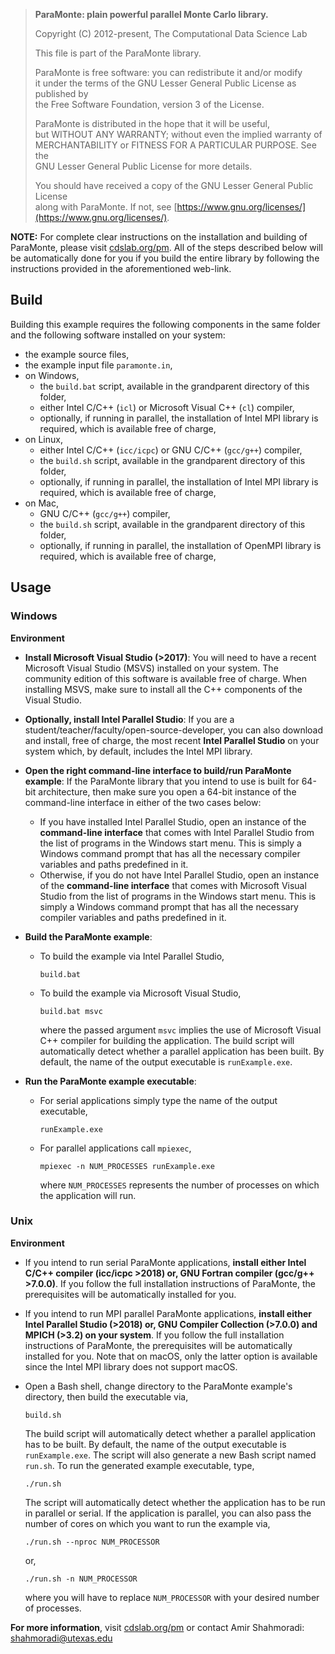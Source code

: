 > **ParaMonte: plain powerful parallel Monte Carlo library.**  
> 
> Copyright (C) 2012-present, The Computational Data Science Lab  
> 
> This file is part of the ParaMonte library.   
> 
> ParaMonte is free software: you can redistribute it and/or modify  
> it under the terms of the GNU Lesser General Public License as published by  
> the Free Software Foundation, version 3 of the License.  
> 
> ParaMonte is distributed in the hope that it will be useful,  
> but WITHOUT ANY WARRANTY; without even the implied warranty of  
> MERCHANTABILITY or FITNESS FOR A PARTICULAR PURPOSE.  See the  
> GNU Lesser General Public License for more details.  
> 
> You should have received a copy of the GNU Lesser General Public License  
> along with ParaMonte.  If not, see [https://www.gnu.org/licenses/](https://www.gnu.org/licenses/).  
  

**NOTE:** For complete clear instructions on the installation and building of ParaMonte, please visit [cdslab.org/pm](https://www.cdslab.org/pm). All of the steps described below will be automatically done for you if you build the entire library by following the instructions provided in the aforementioned web-link.  

## Build  

Building this example requires the following components in the same folder and the following software installed on your system:  

- the example source files,  
- the example input file `paramonte.in`,  
- on Windows,  
    - the `build.bat` script, available in the grandparent directory of this folder,  
    - either Intel C/C++ (`icl`) or Microsoft Visual C++ (`cl`) compiler,  
    - optionally, if running in parallel, the installation of Intel MPI library is required, which is available free of charge,  
- on Linux,  
    - either Intel C/C++ (`icc/icpc`) or GNU C/C++ (`gcc/g++`) compiler,  
    - the `build.sh` script, available in the grandparent directory of this folder,  
    - optionally, if running in parallel, the installation of Intel MPI library is required, which is available free of charge,  
- on Mac,  
    - GNU C/C++ (`gcc/g++`) compiler,  
    - the `build.sh` script, available in the grandparent directory of this folder,  
    - optionally, if running in parallel, the installation of OpenMPI library is required, which is available free of charge,  

## Usage  

### Windows  

**Environment**  

- **Install Microsoft Visual Studio (>2017)**: You will need to have a recent Microsoft Visual Studio (MSVS) installed on your system. The community edition of this software is available free of charge. When installing MSVS, make sure to install all the C++ components of the Visual Studio.  

- **Optionally, install Intel Parallel Studio**: If you are a student/teacher/faculty/open-source-developer, you can also download and install, free of charge, the most recent **Intel Parallel Studio** on your system which, by default, includes the Intel MPI library.  

- **Open the right command-line interface to build/run ParaMonte example**: If the ParaMonte library that you intend to use is built for 64-bit architecture, then make sure you open a 64-bit instance of the command-line interface in either of the two cases below:  
    - If you have installed Intel Parallel Studio, open an instance of the **command-line interface** that comes with Intel Parallel Studio from the list of programs in the Windows start menu. This is simply a Windows command prompt that has all the necessary compiler variables and paths predefined in it.  
    - Otherwise, if you do not have Intel Parallel Studio, open an instance of the **command-line interface** that comes with Microsoft Visual Studio from the list of programs in the Windows start menu. This is simply a Windows command prompt that has all the necessary compiler variables and paths predefined in it.  

- **Build the ParaMonte example**:  
    - To build the example via Intel Parallel Studio,  
        ```
        build.bat  
        ```
    - To build the example via Microsoft Visual Studio,  
        ```
        build.bat msvc  
        ```
        where the passed argument `msvc` implies the use of Microsoft Visual C++ compiler for building the application. The build script will automatically detect whether a parallel application has been built. By default, the name of the output executable is `runExample.exe`.  

- **Run the ParaMonte example executable**:  
    - For serial applications simply type the name of the output executable,  
        ```
        runExample.exe
        ```
    - For parallel applications call `mpiexec`,  
        ```
        mpiexec -n NUM_PROCESSES runExample.exe
        ```
        where `NUM_PROCESSES` represents the number of processes on which the application will run.  

### Unix  

**Environment**  

-   If you intend to run serial ParaMonte applications, **install either Intel C/C++ compiler (icc/icpc >2018) or, GNU Fortran compiler (gcc/g++ >7.0.0)**. If you follow the full installation instructions of ParaMonte, the prerequisites will be automatically installed for you.  

-   If you intend to run MPI parallel ParaMonte applications, **install either Intel Parallel Studio (>2018) or, GNU Compiler Collection (>7.0.0) and MPICH (>3.2) on your system**. If you follow the full installation instructions of ParaMonte, the prerequisites will be automatically installed for you. Note that on macOS, only the latter option is available since the Intel MPI library does not support macOS.  

-   Open a Bash shell, change directory to the ParaMonte example's directory, then build the executable via,  
    ```
    build.sh  
    ```
    The build script will automatically detect whether a parallel application has to be built. By default, the name of the output executable is `runExample.exe`. The script will also generate a new Bash script named `run.sh`. To run the generated example executable, type,  
    ```
    ./run.sh
    ```
    The script will automatically detect whether the application has to be run in parallel or serial. If the application is parallel, you can also pass the number of cores on which you want to run the example via,  
    ```
    ./run.sh --nproc NUM_PROCESSOR
    ```  
    or,  
    ```
    ./run.sh -n NUM_PROCESSOR
    ```  
    where you will have to replace `NUM_PROCESSOR` with your desired number of processes.  


**For more information**, visit [cdslab.org/pm](https://www.cdslab.org/pm) or contact Amir Shahmoradi: [shahmoradi@utexas.edu](mailto:"shahmoradi@utexas.edu")  
